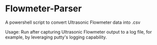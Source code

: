 # Flowmeter-Parser
A powershell script to convert Ultrasonic Flowmeter data into .csv

Usage:
Run after capturing Ultrasonic Flowmeter output to a log file, for example, by leveraging putty's logging capability. 

